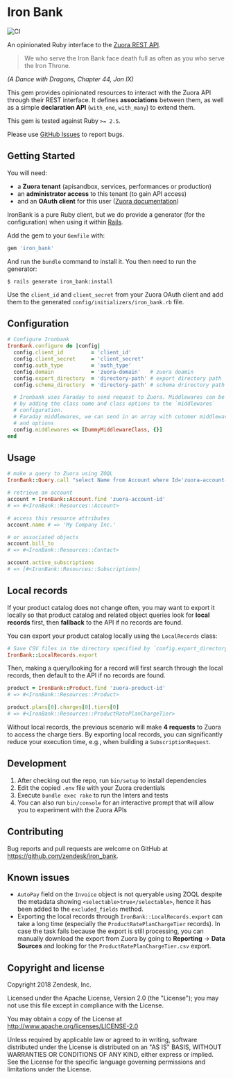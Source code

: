 # Iron Bank

![CI](https://github.com/zendesk/iron_bank/workflows/CI/badge.svg?branch=main)

An opinionated Ruby interface to the [Zuora REST API][zuora-dev].

> We who serve the Iron Bank face death full as often as you who serve the Iron
> Throne.

_(A Dance with Dragons, Chapter 44, Jon IX)_

This gem provides opinionated resources to interact with the Zuora API through
their REST interface. It defines **associations** between them, as well as a
simple **declaration API** (`with_one`, `with_many`) to extend them.

This gem is tested against Ruby `>= 2.5`.

Please use [GitHub Issues][issues] to report bugs.

## Getting Started

You will need:

- a **Zuora tenant** (apisandbox, services, performances or production)
- an **administrator access** to this tenant (to gain API access)
- and an **OAuth client** for this user ([Zuora documentation][zuora-doc-oauth])

IronBank is a pure Ruby client, but we do provide a generator (for the
configuration) when using it within [Rails][rails-website].

Add the gem to your `Gemfile` with:

```rb
gem 'iron_bank'
```

And run the `bundle` command to install it. You then need to run the generator:

```
$ rails generate iron_bank:install
```

Use the `client_id` and `client_secret` from your Zuora OAuth client and add
them to the generated `config/initializers/iron_bank.rb` file.

## Configuration

```rb
# Configure Ironbank
IronBank.configure do |config|
  config.client_id         = 'client_id'
  config.client_secret     = 'client_secret'
  config.auth_type         = 'auth_type'
  config.domain            = 'zuora-domain'   # zuora doamin
  config.export_directory  = 'directory-path' # export directory path
  config.schema_directory  = 'directory-path' # schema drirectory path

  # Ironbank uses Faraday to send request to Zuora. Middlewares can be specified
  # by adding the class name and class options to the `middlewares`
  # configuration.
  # Faraday middlewares, we can send in an array with cutomer middleware class
  # and options
  config.middlewares << [DummyMiddlewareClass, {}]
end

```

## Usage

```rb
# make a query to Zuora using ZOQL
IronBank::Query.call "select Name from Account where Id='zuora-account-id'"

# retrieve an account
account = IronBank::Account.find 'zuora-account-id'
# => #<IronBank::Resources::Account>

# access this resource attributes
account.name # => 'My Company Inc.'

# or associated objects
account.bill_to
# => #<IronBank::Resources::Contact>

account.active_subscriptions
# => [#<IronBank::Resources::Subscription>]
```

## Local records

If your product catalog does not change often, you may want to export it locally
so that product catalog and related object queries look for **local records**
first, then **fallback** to the API if no records are found.

You can export your product catalog locally using the `LocalRecords` class:

```rb
# Save CSV files in the directory specified by `config.export_directory`
IronBank::LocalRecords.export
```

Then, making a query/looking for a record will first search through the local
records, then default to the API if no records are found.

```rb
product = IronBank::Product.find 'zuora-product-id'
# => #<IronBank::Resources::Product>

product.plans[0].charges[0].tiers[0]
# => #<IronBank::Resources::ProductRatePlanChargeTier>
```

Without local records, the previous scenario will make **4 requests** to Zuora
to access the charge tiers. By exporting local records, you can significantly
reduce your execution time, e.g., when building a `SubscriptionRequest`.

## Development

1. After checking out the repo, run `bin/setup` to install dependencies
2. Edit the copied `.env` file with your Zuora credentials
3. Execute `bundle exec rake` to run the linters and tests
4. You can also run `bin/console` for an interactive prompt that will allow you
   to experiment with the Zuora APIs

## Contributing

Bug reports and pull requests are welcome on GitHub at
https://github.com/zendesk/iron_bank.

## Known issues

- `AutoPay` field on the `Invoice` object is not queryable using ZOQL despite
  the metadata showing `<selectable>true</selectable>`, hence it has been added
  to the `excluded_fields` method.
- Exporting the local records through `IronBank::LocalRecords.export` can take a
  long time (especially the `ProductRatePlanChargeTier` records). In case the
  task fails because the export is still processing, you can manually download
  the export from Zuora by going to **Reporting** -> **Data Sources** and
  looking for the `ProductRatePlanChargeTier.csv` export.

## Copyright and license

Copyright 2018 Zendesk, Inc.

Licensed under the Apache License, Version 2.0 (the "License"); you may not use
this file except in compliance with the License.

You may obtain a copy of the License at
http://www.apache.org/licenses/LICENSE-2.0

Unless required by applicable law or agreed to in writing, software distributed
under the License is distributed on an "AS IS" BASIS, WITHOUT WARRANTIES OR
CONDITIONS OF ANY KIND, either express or implied. See the License for the
specific language governing permissions and limitations under the License.

[issues]: https://github.com/zendesk/iron_bank/issues
[zuora-describe]: https://www.zuora.com/developer/api-reference/#tag/Describe
[zuora-dev]: https://developer.zuora.com
[zuora-doc-oauth]:
  https://knowledgecenter.zuora.com/CF_Users_and_Administrators/A_Administrator_Settings/Manage_Users#Create_an_OAuth_Client_for_a_User
[zuora-website]: https://www.zuora.com
[rails-website]: https://rubyonrails.org/
